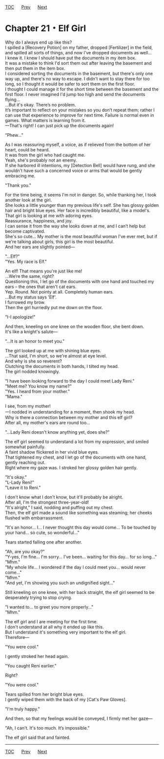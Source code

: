 [TOC](../readme.md)&nbsp;&nbsp;&nbsp;&nbsp;&nbsp;&nbsp;[Prev](Section_0020.md)&nbsp;&nbsp;&nbsp;&nbsp;&nbsp;&nbsp;[Next](Section_0022.md)



# Chapter 21・Elf Girl

Why do I always end up like this?  
I spilled a \[Recovery Potion\] on my father, dropped \[Fertilizer\] in
the field, and spilled all sorts of things, and now I've dropped
documents as well...  
I knew it. I knew I should have put the documents in my item box.  
It was a mistake to think I'd sort them out after leaving the basement
and then put them in the item box.  
I considered sorting the documents in the basement, but there's only one
way up, and there's no way to escape. I didn't want to stay there for
too long, so I thought it would be safer to sort them on the first
floor.  
I thought I could manage it for the short time between the basement and
the first floor. I never imagined I'd jump too high and send the
documents flying…  
…But it's okay. There’s no problem.  
It’s important to reflect on your mistakes so you don’t repeat them;
rather I can use that experience to improve for next time. Failure is
normal even in games. What matters is learning from it.  
—That's right! I can just pick up the documents again!  
  
“Phew…”  
  
As I was reassuring myself, a voice, as if relieved from the bottom of
her heart, could be heard.  
It was from the girl who had caught me.  
Yeah, she's probably not an enemy.  
If she harbored ill intentions, my \[Detection Bell\] would have rung,
and she wouldn't have such a concerned voice or arms that would be
gently embracing me.  
  
"Thank you."  
  
For the time being, it seems I'm not in danger. So, while thanking her,
I took another look at the girl.  
She looks a little younger than my previous life's self. She has glossy
golden hair and bright blue eyes. Her face is incredibly beautiful, like
a model's.  
That girl is looking at me with adoring eyes.  
Reassurance, happiness, and joy.  
I can sense it from the way she looks down at me, and I can’t help but
become captivated.  
She's so cute… My mother is the most beautiful woman I've ever met, but
if we're talking about girls, this girl is the most beautiful.  
And her ears are slightly pointed—  
  
"...Elf?"  
"Yes. My race is Elf."  
  
An elf! That means you're just like me!  
...We’re the same, right?  
Questioning this, I let go of the documents with one hand and touched my
ears – the ones that aren't cat ears.  
Yep. Round. Not pointy at all. Completely human ears.  
…But my status says 'Elf'.  
I furrowed my brow.  
Then the girl hurriedly put me down on the floor.  
  
"I-I apologize!"  
  
And then, kneeling on one knee on the wooden floor, she bent down.  
It's like a knight's salute—  
  
"...It is an honor to meet you."  
  
The girl looked up at me with shining blue eyes.  
...That said, I'm short, so we're almost at eye level.  
And why is she so reverent?  
Clutching the documents in both hands, I tilted my head.  
The girl nodded knowingly.  
  
"I have been looking forward to the day I could meet Lady Reni."  
"Meet me? You know my name?"  
"Yes. I heard from your mother."  
"Mama."  
  
I see, from my mother!  
一I nodded in understanding for a moment, then shook my head.  
Why is there a connection between my mother and this elf girl?  
After all, my mother's ears are round too…  
  
"...Lady Reni doesn't know anything yet, does she?"  
  
The elf girl seemed to understand a lot from my expression, and smiled
somewhat painfully.  
A faint shadow flickered in her vivid blue eyes.  
That tightened my chest, and I let go of the documents with one hand,
gently reaching out.  
Right where my gaze was. I stroked her glossy golden hair gently.  
  
"It's okay."  
"L-Lady Reni!"  
"Leave it to Reni."  
  
I don't know what I don't know, but it'll probably be alright.  
After all, I'm the strongest three-year-old!  
"It's alright," I said, nodding and puffing out my chest.  
Then, the elf girl made a sound like something was steaming; her cheeks
flushed with embarrassment.  
  
"It's an honor… I… I never thought this day would come… To be touched by
your hand… so cute, so wonderful…"  
  
Tears started falling one after another.  
  
"Ah, are you okay?"  
"Y-yes, I'm fine… I'm sorry… I've been… waiting for this day… for so
long…"  
"Mhm."  
"My whole life... I wondered if the day I could meet you... would never
come..."  
"Mhm."  
"And yet, I'm showing you such an undignified sight…"  
  
Still kneeling on one knee, with her back straight, the elf girl seemed
to be desperately trying to stop crying.  
  
"I wanted to… to greet you more properly…"  
"Mhm."  
  
The elf girl and I are meeting for the first time.  
I don't understand at all why it ended up like this.  
But I understand it's something very important to the elf girl.  
Therefore—  
  
"You were cool."  
  
I gently stroked her head again.  
  
"You caught Reni earlier."  
  
Right?  
  
"You were cool."  
  
Tears spilled from her bright blue eyes.  
I gently wiped them with the back of my \[Cat's Paw Gloves\].  
  
"I'm truly happy."  
  
And then, so that my feelings would be conveyed, I firmly met her
gaze―  
  
"Ah, I can't. It's too much. It’s impossible."  
  
The elf girl said that and fainted.  
  
  
  


---
[TOC](../readme.md)&nbsp;&nbsp;&nbsp;&nbsp;&nbsp;&nbsp;[Prev](Section_0020.md)&nbsp;&nbsp;&nbsp;&nbsp;&nbsp;&nbsp;[Next](Section_0022.md)


